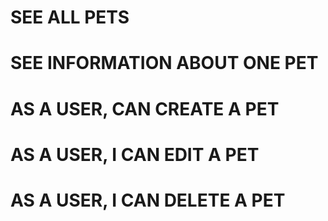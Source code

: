 # SEE ALL PETS

# SEE INFORMATION ABOUT ONE PET

# AS A USER, CAN CREATE A PET

# AS A USER, I CAN EDIT A PET

# AS A USER, I CAN DELETE A PET
